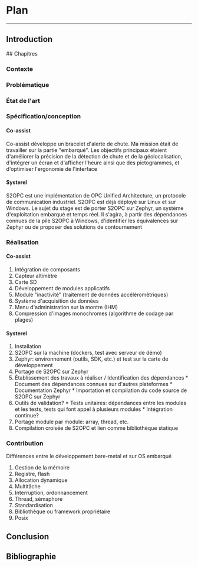 # Plan
---
## Introduction

## Chapitres

### Contexte

### Problématique

### État de l'art

### Spécification/conception
#### Co-assist
Co-assist développe un bracelet d'alerte de chute. Ma mission était de travailler sur la partie "embarqué". Les objectifs principaux étaient d'améliorer la précision de la détection de chute et de la géolocalisation, d'intégrer un écran et d'afficher l'heure ainsi que des pictogrammes, et d'optimiser l'ergonomie de l'interface

#### Systerel
S2OPC est une implémentation de OPC Unified Architecture, un protocole de communication industriel. S2OPC est déjà déployé sur Linux et sur Windows. Le sujet du stage est de porter S2OPC sur Zephyr, un système d'exploitation embarqué et temps réel. Il s'agira, à partir des dépendances connues de la pile S2OPC à Windows, d'identifier les équivalences sur Zephyr ou de proposer des solutions de contournement

### Réalisation
#### Co-assist
1. Intégration de composants
  1. Capteur altimètre
  2. Carte SD
2. Développement de modules applicatifs
  1. Module "inactivité" (traitement de données accéléromètriques)
  2. Système d'acquisition de données
  3. Menu d'administration sur la montre (IHM)
  4. Compression d'images monochromes (algorithme de codage par plages)

#### Systerel
1. Installation
  1. S2OPC sur la machine (dockers, test avec serveur de démo)
  2. Zephyr: environnement (outils, SDK, etc.) et test sur la carte de développement
2. Portage de S2OPC sur Zephyr
  1. Établissement des travaux à réaliser / Identification des dépendances
    * Document des dépendances connues sur d'autres plateformes
    * Documentation Zephyr
    * Importation et compilation du code source de S2OPC sur Zephyr
  2. Outils de validation?
    * Tests unitaires: dépendances entre les modules et les tests, tests qui font appel à plusieurs modules
    * Intégration continue?
  3. Portage module par module: array, thread, etc.
  4. Compilation croisée de S2OPC et lien comme bibliothèque statique

### Contribution
Différences entre le développement bare-metal et sur OS embarqué
1. Gestion de la mémoire
  1. Registre, flash
  2. Allocation dynamique
2. Multitâche
  1. Interruption, ordonnancement
  2. Thread, sémaphore
3. Standardisation
  1. Bibliothèque ou framework propriétaire
  2. Posix

## Conclusion

## Bibliographie
